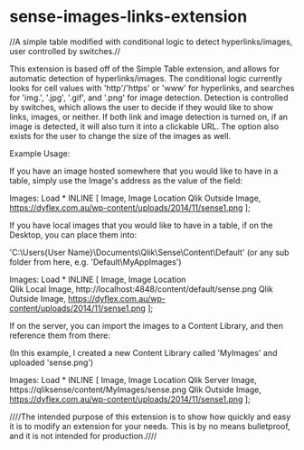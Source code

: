 # sense-images-links-extension

//A simple table modified with conditional logic to detect hyperlinks/images, user controlled by switches.//

This extension is based off of the Simple Table extension, and allows for automatic detection of hyperlinks/images. The conditional logic currently looks for cell values with 'http'/'https' or 'www' for hyperlinks, and searches for 'img.', '.jpg', '.gif', and '.png' for image detection. Detection is controlled by switches, which allows the user to decide if they would like to show links, images, or neither. If both link and image detection is turned on, if an image is detected, it will also turn it into a clickable URL. The option also exists for the user to change the size of the images as well.



Example Usage:

If you have an image hosted somewhere that you would like to have in a table, simply use the Image's address as the value of the field:

  Images:
  Load * INLINE [
	Image, Image Location
  Qlik Outside Image, https://dyflex.com.au/wp-content/uploads/2014/11/sense1.png
];


If you have local images that you would like to have in a table, if on the Desktop, you can place them into:

  'C:\Users{User Name}\Documents\Qlik\Sense\Content\Default' (or any sub folder from here, e.g. 'Default\MyAppImages')
  
  Images:
  Load * INLINE [
    Image, Image Location        
    Qlik Local Image, http://localhost:4848/content/default/sense.png
    Qlik Outside Image, https://dyflex.com.au/wp-content/uploads/2014/11/sense1.png
  ];
  

If on the server, you can import the images to a Content Library, and then reference them from there:

(In this example, I created a new Content Library called 'MyImages' and uploaded 'sense.png')

  Images:
  Load * INLINE [
	  Image, Image Location
      Qlik Server Image, https://qliksense/content/MyImages/sense.png
      Qlik Outside Image, https://dyflex.com.au/wp-content/uploads/2014/11/sense1.png
  ];



////The intended purpose of this extension is to show how quickly and easy it is to modify an extension for your needs. This is by no means bulletproof, and it is not intended for production.////
